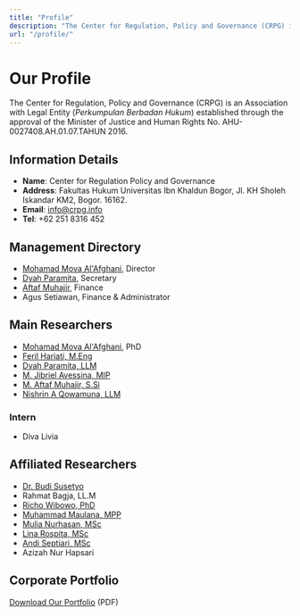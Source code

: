 ```yaml
---
title: "Profile"
description: "The Center for Regulation, Policy and Governance (CRPG) is an Association with Legal Entity (Perkumpulan Berbadan Hukum) established through the approval of the Minister of Justice and Human Rights No. AHU-0027408.AH.01.07.TAHUN 2016."
url: "/profile/"
---
```


# Our Profile

The Center for Regulation, Policy and Governance (CRPG) is an Association with Legal Entity (*Perkumpulan Berbadan Hukum*) established through the approval of the Minister of Justice and Human Rights No. AHU-0027408.AH.01.07.TAHUN 2016.

## Information Details

- **Name**: Center for Regulation Policy and Governance
- **Address**: Fakultas Hukum Universitas Ibn Khaldun Bogor, Jl. KH Sholeh Iskandar KM2, Bogor. 16162.
- **Email**: info@crpg.info
- **Tel**: +62 251 8316 452

## Management Directory

- [Mohamad Mova Al'Afghani](/team/mohamad-mova/), Director
- [Dyah Paramita](/team/dyah-paramita/), Secretary
- [Aftaf Muhajir](/team/aftaf-muhajir/), Finance
- Agus Setiawan, Finance & Administrator

## Main Researchers

- [Mohamad Mova Al'Afghani](/team/mohamad-mova/), PhD
- [Feril Hariati, M.Eng](/team/feril-hariat/)
- [Dyah Paramita, LLM](/team/dyah-paramita/)
- [M. Jibriel Avessina, MIP](/team/jibriel-avessina/)
- [M. Aftaf Muhajir, S.Si](/team/aftaf-muhajir/)
- [Nishrin A Qowamuna, LLM](/team/nishrin/)

### Intern
- Diva Livia

## Affiliated Researchers

- [Dr. Budi Susetyo](/team/budi-susety/)
- Rahmat Bagja, LL.M
- [Richo Wibowo, PhD](/team/richo-wibowo/)
- [Muhammad Maulana, MPP](/team/muhammad-maulana/)
- [Mulia Nurhasan, MSc](/team/mulia-nurhasan/)
- [Lina Rospita, MSc](/team/lina-rospita/)
- [Andi Septiari, MSc](/team/andi-mariyasa-septiari/)
- Azizah Nur Hapsari

## Corporate Portfolio

[Download Our Portfolio](https://crpg.info/wp-content/uploads/2023/07/Corporate-Profile-CRPG-2023.pdf) (PDF)